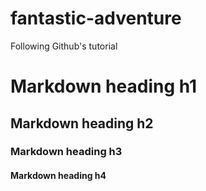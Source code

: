 # fantastic-adventure
Following Github's tutorial

# Markdown heading h1
## Markdown heading h2
### Markdown heading h3
#### Markdown heading h4
